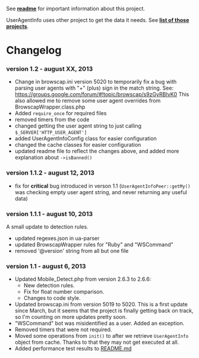 See **[readme](README.md)** for important information about this project.

UserAgentInfo uses other project to get the data it needs.
See **[list of those projects](README.md#relation-to-other-projects)**.

Changelog
=========

### version 1.2 - august XX, 2013
- Change in browscap.ini version 5020 to temporarily fix a bug with parsing user agents with "+" (plus) sign in the match string. See: https://groups.google.com/forum/#!topic/browscap/s9zGyRBIvK0
  This also allowed me to remove some user agent overrides from BrowscapWrapper.class.php
- Added `require_once` for required files
- removed timers from the code
- changed getting the user agent string to just calling `$_SERVER['HTTP_USER_AGENT']`
- added UserAgentInfoConfig class for easier configuration
- changed the cache classes for easier configuration
- updated readme file to reflect the changes above, and added more explanation about `->isBanned()`

### version 1.1.2 - august 12, 2013
- fix for **critical** bug introduced in verson 1.1 (`UserAgentInfoPeer::getMy()` was checking empty user agent string, and never returning any useful data)

### version 1.1.1 - august 10, 2013
A small update to detection rules.
- updated regexes.json in ua-parser
- updated BrowscapWrapper rules for "Ruby" and "WSCommand"
- removed '@version' string from all but one file

### version 1.1 - august 6, 2013

- Updated Mobile_Detect.php from version 2.6.3 to 2.6.6:
  - New detection rules.
  - Fix for float number comparison.
  - Changes to code style.
- Updated browscap.ini from version 5019 to 5020. This is a first update since March, but it seems that the project is finally getting back on track, so I'm counting on more updates pretty soon.
- "WSCommand" bot was misidentified as a user. Added an exception.
- Removed timers that were not required.
- Moved some operations from `init()` to after we retrieve `UserAgentInfo` object from cache. Thanks to that they may not get executed at all.
- Added performance test results to [README.md](README.md#performance-and-scaling)

